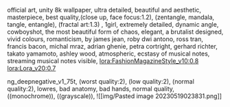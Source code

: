 official art, unity 8k wallpaper, ultra detailed, beautiful and aesthetic, masterpiece, best quality,(close up, face focus:1.2), (zentangle, mandala, tangle, entangle), (fractal art:1.3) , 1girl, extremely detailed, dynamic angle, cowboyshot, the most beautiful form of chaos, elegant, a brutalist designed, vivid colours, romanticism, by james jean, roby dwi antono, ross tran, francis bacon, michal mraz, adrian ghenie, petra cortright, gerhard richter, takato yamamoto, ashley wood, atmospheric, ecstasy of musical notes, streaming musical notes visible, <lora:FashionMagazineStyle_v10:0.8> <lora:Lora_v20:0.7>

ng_deepnegative_v1_75t, (worst quality:2), (low quality:2), (normal quality:2), lowres, bad anatomy, bad hands, normal quality, ((monochrome)), ((grayscale)),
![[img/Pasted image 20230519023831.png]]